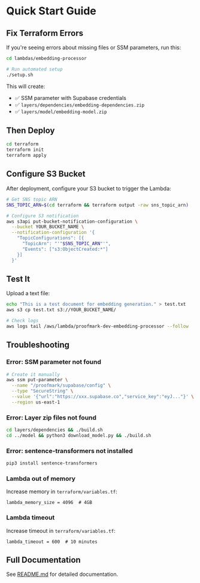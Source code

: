 # Quick Start Guide

## Fix Terraform Errors

If you're seeing errors about missing files or SSM parameters, run this:

```bash
cd lambdas/embedding-processor

# Run automated setup
./setup.sh
```

This will create:
- ✅ SSM parameter with Supabase credentials
- ✅ `layers/dependencies/embedding-dependencies.zip`
- ✅ `layers/model/embedding-model.zip`

## Then Deploy

```bash
cd terraform
terraform init
terraform apply
```

## Configure S3 Bucket

After deployment, configure your S3 bucket to trigger the Lambda:

```bash
# Get SNS topic ARN
SNS_TOPIC_ARN=$(cd terraform && terraform output -raw sns_topic_arn)

# Configure S3 notification
aws s3api put-bucket-notification-configuration \
  --bucket YOUR_BUCKET_NAME \
  --notification-configuration '{
    "TopicConfigurations": [{
      "TopicArn": "'"$SNS_TOPIC_ARN"'",
      "Events": ["s3:ObjectCreated:*"]
    }]
  }'
```

## Test It

Upload a text file:

```bash
echo "This is a test document for embedding generation." > test.txt
aws s3 cp test.txt s3://YOUR_BUCKET_NAME/

# Check logs
aws logs tail /aws/lambda/proofmark-dev-embedding-processor --follow
```

## Troubleshooting

### Error: SSM parameter not found
```bash
# Create it manually
aws ssm put-parameter \
  --name "/proofmark/supabase/config" \
  --type "SecureString" \
  --value '{"url":"https://xxx.supabase.co","service_key":"eyJ..."}' \
  --region us-east-1
```

### Error: Layer zip files not found
```bash
cd layers/dependencies && ./build.sh
cd ../model && python3 download_model.py && ./build.sh
```

### Error: sentence-transformers not installed
```bash
pip3 install sentence-transformers
```

### Lambda out of memory
Increase memory in `terraform/variables.tf`:
```hcl
lambda_memory_size = 4096  # 4GB
```

### Lambda timeout
Increase timeout in `terraform/variables.tf`:
```hcl
lambda_timeout = 600  # 10 minutes
```

## Full Documentation

See [README.md](README.md) for detailed documentation.
